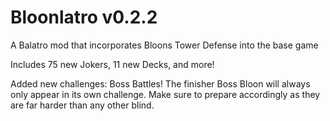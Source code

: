 # Bloonlatro v0.2.2

A Balatro mod that incorporates Bloons Tower Defense into the base game

Includes 75 new Jokers, 11 new Decks, and more!

Added new challenges: Boss Battles!
The finisher Boss Bloon will always only appear in its own challenge. Make sure to prepare accordingly as they are far harder than any other blind.